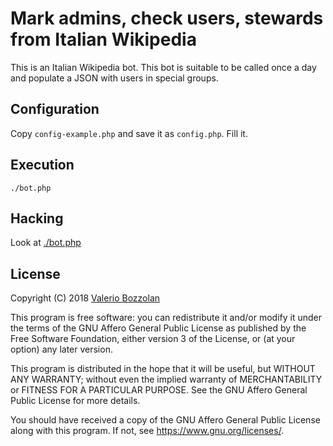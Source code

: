 # Mark admins, check users, stewards from Italian Wikipedia

This is an Italian Wikipedia bot. This bot is suitable to be called once a day and populate a JSON with users in special groups.

## Configuration

Copy `config-example.php` and save it as `config.php`. Fill it.

## Execution

    ./bot.php

## Hacking

Look at [./bot.php](bot.php)

## License

Copyright (C) 2018 [Valerio Bozzolan](https://it.wikipedia.org/wiki/Utente:Valerio_Bozzolan)

This program is free software: you can redistribute it and/or modify
it under the terms of the GNU Affero General Public License as
published by the Free Software Foundation, either version 3 of the
License, or (at your option) any later version.

This program is distributed in the hope that it will be useful,
but WITHOUT ANY WARRANTY; without even the implied warranty of
MERCHANTABILITY or FITNESS FOR A PARTICULAR PURPOSE. See the
GNU Affero General Public License for more details.

You should have received a copy of the GNU Affero General Public License
along with this program. If not, see <https://www.gnu.org/licenses/>.

